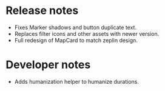 # Release notes
* Fixes Marker shadows and button duplicate text.
* Replaces filter icons and other assets with newer version.
* Full redesign of MapCard to match zeplin design.

# Developer notes
* Adds humanization helper to humanize durations.
